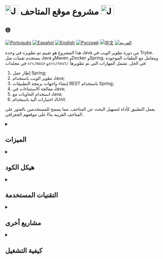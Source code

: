 # <img src="https://cdn-icons-png.flaticon.com/128/226/226777.png" alt="Java Projects Logo" width="42" height="30" /> مشروع موقع المتاحف <img src="https://cdn-icons-png.flaticon.com/128/226/226777.png" alt="Java Projects Logo" width="42" height="30" />

## 🌐 
[![Português](https://img.shields.io/badge/Português-green)](https://github.com/SamuelRocha91/localizadorDeMuseus/blob/main/README.md) 
[![Español](https://img.shields.io/badge/Español-yellow)](https://github.com/SamuelRocha91/localizadorDeMuseus/blob/main/README_es.md) 
[![English](https://img.shields.io/badge/English-blue)](https://github.com/SamuelRocha91/localizadorDeMuseus/blob/main/README_en.md) 
[![Русский](https://img.shields.io/badge/Русский-lightgrey)](https://github.com/SamuelRocha91/localizadorDeMuseus/blob/main/README_ru.md) 
[![中文](https://img.shields.io/badge/中文-red)](https://github.com/SamuelRocha91/localizadorDeMuseus/Agrix/blob/main/README_ch.md) 
[![العربية](https://img.shields.io/badge/العربية-orange)](https://github.com/SamuelRocha91/localizadorDeMuseus/blob/main/README_ar.md)

<p>هذا المشروع هو تقييم تم تطويره في وحدة Java من دورة تطوير الويب في Trybe. يستخدم تقنيات مثل Java وMaven وDocker وSpring، ويتعامل مع الملفات الموجودة في مجلدات <code>src/main</code> و<code>src/test/</code> في الحل. تشمل المهارات التي تم تطويرها:</p>
<ol>
  <li>إطار عمل Spring;</li>
  <li>تطوير الويب باستخدام Java;</li>
  <li>إنشاء واجهات برمجة التطبيقات REST باستخدام Spring;</li>
  <li>معالجة الاستثناءات في Java;</li>
  <li>استخدام الحاويات مع Java;</li>
  <li>اختبارات آلية باستخدام JUnit.</li>
</ol>
<p>يعمل التطبيق كأداة لتسهيل البحث عن المتاحف، مما يسمح للمستخدمين بالعثور على المتاحف القريبة بناءً على موقعهم الجغرافي.</p>

<details>
  <summary><h2>الميزات</h2></summary>

  - **تسجيل المتاحف**: يسمح بإضافة متاحف جديدة إلى النظام.
  - **البحث عن المتاحف القريبة**: يمكن للمستخدمين العثور على المتاحف الأقرب استنادًا إلى إحداثياتهم الجغرافية.
  - **استعلام المتاحف المحددة**: يتيح البحث عن المتاحف باستخدام المعرف الخاص بها.
</details>

<details>
  <summary><h2>هيكل الكود</h2></summary>
  يتم تنظيم الكود في وحدة تحكم (Controller) تدير المسارات والتفاعلات مع خدمة المتاحف. إليك مثال على وحدة تحكم للمتاحف:

  ```java
  @RestController
  @RequestMapping("/museums")
  public class MuseumController {
      // تم حذف الكود للاختصار...
  }
  ```
</details>

<details>
  <summary><h2>التقنيات المستخدمة</h2></summary>

  - **Java**: لغة البرمجة الرئيسية.
  - **Spring Boot**: إطار عمل لبناء التطبيقات على الويب وواجهات برمجة التطبيقات REST.
  - **Maven**: أداة لإدارة مشاريع Java.
  - **Docker**: منصة لإنشاء وإدارة الحاويات.
  - **JUnit**: مكتبة للاختبارات الآلية في Java.
</details>

<details>
  <summary><h2>مشاريع أخرى</h2></summary>

  - 🗳️ [نظام التصويت](https://github.com/SamuelRocha91/sistemaDeVotacao/blob/main/README_ar.md)
  - 📃 [قواعد التقدم](https://github.com/SamuelRocha91/project_rule_of_progression/blob/main/README_ar.md)
  - 🌱 [Agrix](https://github.com/SamuelRocha91/Agrix/blob/main/README_ar.md)
</details>

<details>
  <summary><h2>كيفية التشغيل</h2></summary>
  
  1. استنساخ هذا المستودع على جهاز الكمبيوتر الخاص بك:
     ```sh
     git clone https://github.com/SamuelRocha91/localizadorDeMuseus.git
     ```

  2. الانتقال إلى دليل المشروع.

  3. قم بتجميع وتشغيل التطبيق باستخدام Maven أو Docker حسب تفضيلاتك.
</details>
